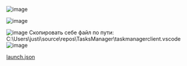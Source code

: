 
![image](https://github.com/user-attachments/assets/6b16850a-9c7e-48cb-8c16-03547d7efee3)


![image](https://github.com/user-attachments/assets/ab98977d-f0f1-4454-beab-24e1827b6dd1)

![image](https://github.com/user-attachments/assets/725f9f90-c314-4486-932a-240b7417ad3d)
Скопировать себе файл по пути:
C:\Users\justi\source\repos\TasksManager\taskmanagerclient.vscode
![image](https://github.com/user-attachments/assets/da7263b9-6818-4cb2-94ea-e36bc03aee14)

[launch.json](https://github.com/user-attachments/files/17526324/launch.json)
